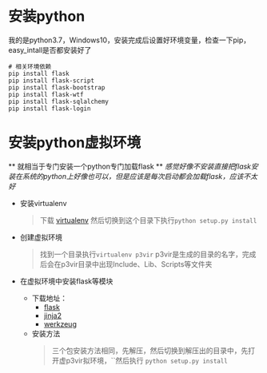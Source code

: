 # 安装python
我的是python3.7，Windows10，安装完成后设置好环境变量，检查一下pip，easy_intall是否都安装好了
```
# 相关环境依赖 
pip install flask
pip install flask-script
pip install flask-bootstrap
pip install flask-wtf
pip install flask-sqlalchemy
pip install flask-login
```


# 安装python虚拟环境
** 就相当于专门安装一个python专门加载flask **
*感觉好像不安装直接把flask安装在系统的python上好像也可以，但是应该是每次启动都会加载flask，应该不太好*
- 安装virtualenv
	> 下载 [virtualenv](https://github.com/pypa/virtualenv/tree/master) 然后切换到这个目录下执行`python setup.py install`
- 创建虚拟环境
	> 找到一个目录执行`virtualenv p3vir` p3vir是生成的目录的名字，完成后会在p3vir目录中出现Include、Lib、Scripts等文件夹 

- 在虚拟环境中安装flask等模块
	- 下载地址：
		- [flask](https://github.com/mitsuhiko/flask)
		- [jinja2](https://github.com/mitsuhiko/jinja2)
		- [werkzeug](https://github.com/mitsuhiko/werkzeug)
	- 安装方法
		> 三个包安装方法相同，先解压，然后切换到解压出的目录中，先打开虚p3vir拟环境，``然后执行 `python setup.py install`